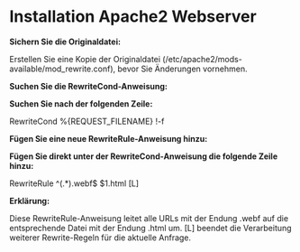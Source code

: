 # Installation Apache2 Webserver

**Sichern Sie die Originaldatei:**

Erstellen Sie eine Kopie der Originaldatei (/etc/apache2/mods-available/mod_rewrite.conf), bevor Sie Änderungen vornehmen.

**Suchen Sie die RewriteCond-Anweisung:**

****Suchen Sie nach der folgenden Zeile:****

RewriteCond %{REQUEST_FILENAME} !-f

**Fügen Sie eine neue RewriteRule-Anweisung hinzu:**

****Fügen Sie direkt unter der RewriteCond-Anweisung die folgende Zeile hinzu:****

RewriteRule ^(.*)\.webf$ $1.html [L]

**Erklärung:**

Diese RewriteRule-Anweisung leitet alle URLs mit der Endung .webf auf die entsprechende Datei mit der Endung .html um.
[L] beendet die Verarbeitung weiterer Rewrite-Regeln für die aktuelle Anfrage.
